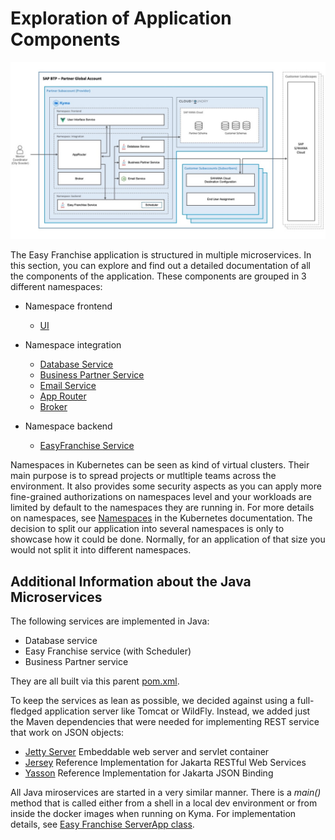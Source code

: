 # Exploration of Application Components

![](../images/kyma-diagrams-focus-components/Slide9.jpeg)

The Easy Franchise application is structured in multiple microservices. In this section, you can explore and find out a detailed documentation of all the components of the application. These components are grouped in 3 different namespaces:

* Namespace frontend 
  * [UI](ui/README.md)

* Namespace integration
  * [Database Service](db-service/README.md)
  * [Business Partner Service](bp-service/README.md)
  * [Email Service](email-service/README.md)
  * [App Router](approuter/README.md)
  * [Broker](broker/README.md)

* Namespace backend
  * [EasyFranchise Service](ef-service/README.md)

Namespaces in Kubernetes can be seen as kind of virtual clusters. Their main purpose is to spread projects or mutltiple teams across the environment. It also provides some security aspects as you can apply more fine-grained authorizations on namespaces level and your workloads are limited by default to the namespaces they are running in. For more details on namespaces, see [Namespaces](https://kubernetes.io/docs/concepts/overview/working-with-objects/namespaces/) in the Kubernetes documentation. The decision to split our application into several namespaces is only to showcase how it could be done. Normally, for an application of that size you would not split it into different namespaces.

## Additional Information about the Java Microservices

The following services are implemented in Java:

* Database service
* Easy Franchise service (with Scheduler)
* Business Partner service

They are all built via this parent [pom.xml](../../backend/pom.xml).

To keep the services as lean as possible, we decided against using a full-fledged application server like Tomcat or WildFly. Instead, we added just the Maven dependencies that were needed for implementing REST service that work on JSON objects:

* [Jetty Server](https://www.eclipse.org/jetty/) Embeddable web server and servlet container
* [Jersey](https://eclipse-ee4j.github.io/jersey/) Reference Implementation for Jakarta RESTful Web Services
* [Yasson](https://projects.eclipse.org/projects/ee4j.yasson) Reference Implementation for Jakarta JSON Binding

All Java miroservices are started in a very similar manner. There is a *main()* method that is called either from a shell in a local dev environment or from inside the docker images when running on Kyma. For implementation details, see [Easy Franchise ServerApp class](../../backend/shared-code/src/main/java/dev/kyma/samples/easyfranchise/ServerApp.java).
